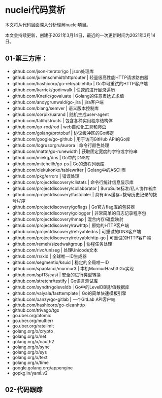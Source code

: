 # nuclei代码赏析

本文将从代码层面深入分析理解nuclei项目。

本文会持续更新，创建于2021年3月14日，最近的一次更新时间为2021年3月14日。

## 01-第三方库：

- github.com/json-iterator/go | json处理库
- github.com/julienschmidt/httprouter | 轻量级高性能HTTP请求路由器
- github.com/hashicorp/go-retryablehttp | Go中可重试的HTTP客户端
- github.com/karrick/godirwalk | 快速的进行目录遍历
- github.com/Knetic/govaluate | Golang的任意表达式求值
- github.com/andygrunwald/go-jira | jira客户端
- github.com/blang/semver | 语义版本控制库
- github.com/corpix/uarand | 随机生成user-agent
- github.com/fatih/structs | 包含各种实用程序结构体
- github.com/go-rod/rod | web自动化工具和爬虫
- github.com/golang/protobuf | 协议缓冲区的Go绑定
- github.com/google/go-github | 用于访问GitHub API的Go库
- github.com/logrusorgru/aurora | 命令行颜色处理
- github.com/mattn/go-runewidth | 获取固定宽度的字符或字符串
- github.com/miekg/dns | Go中的DNS库
- github.com/mitchellh/go-ps | Go的流程列表库
- github.com/olekukonko/tablewriter | Golang中的ASCII表
- github.com/pkg/errors | 错误处理
- github.com/projectdiscovery/clistats | 命令行统计信息显示库
- github.com/projectdiscovery/collaborator | BurpSuite标准/私人协作者库
- github.com/projectdiscovery/fastdialer | 具有dns缓存+拨号历史记录的拨号程序
- github.com/projectdiscovery/goflags | Go官方flag库的包装器
- github.com/projectdiscovery/gologger | 非常简单的日志记录程序包
- github.com/projectdiscovery/hmap | 混合内存/磁盘映射
- github.com/projectdiscovery/rawhttp | 原始的HTTP客户端
- github.com/projectdiscovery/retryabledns | 可重试的DNS客户端
- github.com/projectdiscovery/retryablehttp-go | 可重试的HTTP客户端
- github.com/remeh/sizedwaitgroup | 协程任务处理
- github.com/rivo/uniseg | 处理Unicode文本
- github.com/rs/xid | 全球唯一ID生成器
- github.com/segmentio/ksuid | 稳定的全局唯一ID
- github.com/spaolacci/murmur3 | 本机MurmurHash3 Go实现
- github.com/spf13/cast | 安全的进行类型转换
- github.com/stretchr/testify | Go语言测试库
- github.com/syndtr/goleveldb | Go中的LevelDB键/值数据库
- github.com/valyala/fasttemplate | Go的简单快速模板引擎
- github.com/xanzy/go-gitlab | 一个GitLab API客户端
- github.com/hashicorp/go-cleanhttp
- github.com/trivago/tgo
- go.uber.org/atomic
- go.uber.org/multierr
- go.uber.org/ratelimit
- golang.org/x/crypto
- golang.org/x/net
- golang.org/x/oauth2
- golang.org/x/sync
- golang.org/x/sys
- golang.org/x/text
- golang.org/x/time
- google.golang.org/appengine
- gopkg.in/yaml.v2

## 02-代码跟踪